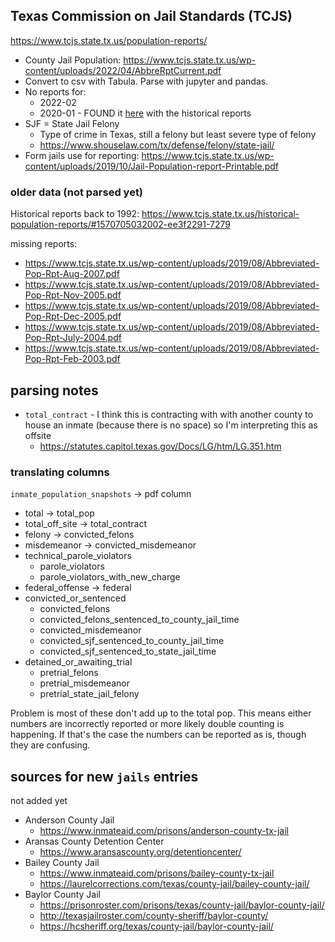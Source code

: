 ## Texas Commission on Jail Standards (TCJS)

https://www.tcjs.state.tx.us/population-reports/

* County Jail Population: https://www.tcjs.state.tx.us/wp-content/uploads/2022/04/AbbreRptCurrent.pdf
* Convert to csv with Tabula. Parse with jupyter and pandas.
* No reports for:
    * 2022-02
    * 2020-01 - FOUND it [here](https://www.tcjs.state.tx.us/wp-content/uploads/2020/07/Abbreviated_Pop_Rpt_Jan_2020.pdf) with the historical reports
* SJF = State Jail Felony
    * Type of crime in Texas, still a felony but least severe type of felony
    * https://www.shouselaw.com/tx/defense/felony/state-jail/
* Form jails use for reporting: https://www.tcjs.state.tx.us/wp-content/uploads/2019/10/Jail-Population-report-Printable.pdf

### older data (not parsed yet)

Historical reports back to 1992: https://www.tcjs.state.tx.us/historical-population-reports/#1570705032002-ee3f2291-7279

missing reports:

* https://www.tcjs.state.tx.us/wp-content/uploads/2019/08/Abbreviated-Pop-Rpt-Aug-2007.pdf
* https://www.tcjs.state.tx.us/wp-content/uploads/2019/08/Abbreviated-Pop-Rpt-Nov-2005.pdf
* https://www.tcjs.state.tx.us/wp-content/uploads/2019/08/Abbreviated-Pop-Rpt-Dec-2005.pdf
* https://www.tcjs.state.tx.us/wp-content/uploads/2019/08/Abbreviated-Pop-Rpt-July-2004.pdf
* https://www.tcjs.state.tx.us/wp-content/uploads/2019/08/Abbreviated-Pop-Rpt-Feb-2003.pdf

## parsing notes

* `total_contract` - I think this is contracting with with another county to house an inmate (because there is no space) so I'm interpreting this as offsite
    * https://statutes.capitol.texas.gov/Docs/LG/htm/LG.351.htm

### translating columns

`inmate_population_snapshots` -> pdf column

* total -> total_pop
* total_off_site -> total_contract
* felony -> convicted_felons
* misdemeanor -> convicted_misdemeanor
* technical_parole_violators
    * parole_violators
    * parole_violators_with_new_charge
* federal_offense -> federal
* convicted_or_sentenced
    * convicted_felons
    * convicted_felons_sentenced_to_county_jail_time
    * convicted_misdemeanor
    * convicted_sjf_sentenced_to_county_jail_time
    * convicted_sjf_sentenced_to_state_jail_time
* detained_or_awaiting_trial
    * pretrial_felons
    * pretrial_misdemeanor
    * pretrial_state_jail_felony

Problem is most of these don't add up to the total pop. This means either numbers are incorrectly reported or more likely double counting is happening. If that's the case the numbers can be reported as is, though they are confusing.

## sources for new `jails` entries

not added yet

* Anderson County Jail
    * https://www.inmateaid.com/prisons/anderson-county-tx-jail
* Aransas County Detention Center
    * https://www.aransascounty.org/detentioncenter/
* Bailey County Jail
    * https://www.inmateaid.com/prisons/bailey-county-tx-jail
    * https://laurelcorrections.com/texas/county-jail/bailey-county-jail/
* Baylor County Jail
    * https://prisonroster.com/prisons/texas/county-jail/baylor-county-jail/
    * http://texasjailroster.com/county-sheriff/baylor-county/
    * https://hcsheriff.org/texas/county-jail/baylor-county-jail/

